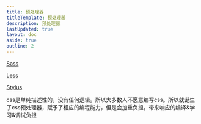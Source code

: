 ```yaml
---
title: 预处理器
titleTemplate: 预处理器
description: 预处理器
lastUpdated: true
layout: doc
aside: true
outline: 2
---
```


[Sass](https://github.com/sass/sass)

[Less](https://github.com/less/less.js)

[Stylus](https://github.com/stylus/stylus)

css是单纯描述性的，没有任何逻辑。所以大多数人不愿意编写css。所以就诞生了css预处理器，赋予了相应的编程能力，但是会加重负担，带来响应的编译&学习&调试负担
